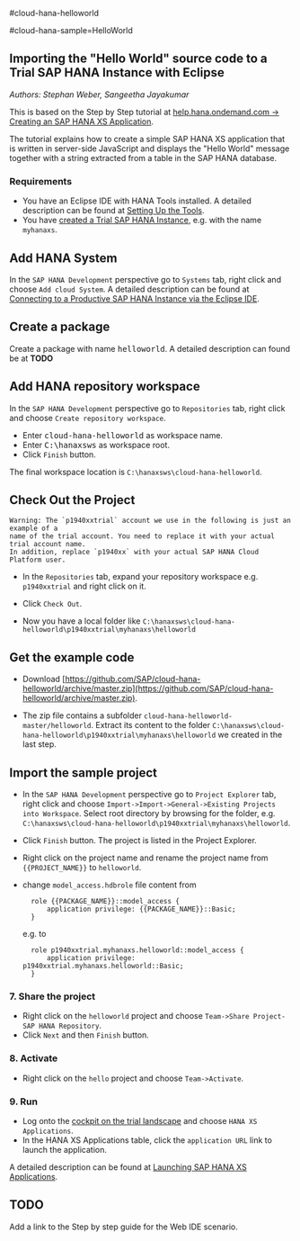#cloud-hana-helloworld

 #cloud-hana-sample=HelloWorld

## Importing the "Hello World" source code to a Trial SAP HANA Instance with Eclipse
*Authors: Stephan Weber, Sangeetha Jayakumar*

This is based on the Step by Step tutorial at [help.hana.ondemand.com -> Creating an SAP HANA XS Application](https://help.hana.ondemand.com/help/frameset.htm?3762b229a4074fc59ac6a9ee7404f8c9.html).

The tutorial explains how to create a simple SAP HANA XS application that is written in server-side JavaScript and displays the "Hello World" message together with a string extracted from a table in the SAP HANA database.

### Requirements

- You have an Eclipse IDE with HANA Tools installed. A detailed description can be found at [Setting Up the Tools](https://help.hana.ondemand.com/help/frameset.htm?b0e351ada628458cb8906f55bcac4755.html).
- You have [created a Trial SAP HANA Instance](https://help.hana.ondemand.com/help/frameset.htm?1a597a4505fc4178acf2232ee0fda081.html), e.g. with the name `myhanaxs`.

## Add HANA System

In the `SAP HANA Development` perspective go to `Systems` tab, right click and choose `Add cloud System`. A detailed description can be found at [Connecting to a Productive SAP HANA Instance via the Eclipse IDE](https://help.hana.ondemand.com/help/frameset.htm?4efc124a0ccc42b3b502ad3a3908d23d.html).

## Create a package
Create a package with name <kbd>helloworld</kbd>. A detailed description can found be at **TODO**

## Add HANA repository workspace
In the `SAP HANA Development` perspective go to `Repositories` tab, right click and choose `Create repository workspace`.

- Enter <kbd>cloud-hana-helloworld</kbd> as workspace name.
- Enter <kbd>C:\hanaxsws</kbd> as workspace root.
- Click `Finish` button.

The final workspace location is `C:\hanaxsws\cloud-hana-helloworld`.

## Check Out the Project
    Warning: The `p1940xxtrial` account we use in the following is just an example of a
    name of the trial account. You need to replace it with your actual trial account name.
    In addition, replace `p1940xx` with your actual SAP HANA Cloud Platform user.

- In the `Repositories` tab, expand your repository workspace e.g. `p1940xxtrial` and right click on it.
- Click `Check Out`.

- Now you have a local folder like `C:\hanaxsws\cloud-hana-helloworld\p1940xxtrial\myhanaxs\helloworld`

## Get the example code
- Download [https://github.com/SAP/cloud-hana-helloworld/archive/master.zip](https://github.com/SAP/cloud-hana-helloworld/archive/master.zip).

- The zip file contains a subfolder `cloud-hana-helloworld-master/helloworld`. Extract its content to the folder `C:\hanaxsws\cloud-hana-helloworld\p1940xxtrial\myhanaxs\helloworld` we created in the last step.

## Import the sample project
- In the `SAP HANA Development` perspective go to `Project Explorer` tab, right click and choose `Import->Import->General->Existing Projects into Workspace`.
Select root directory by browsing for the folder, e.g. `C:\hanaxsws\cloud-hana-helloworld\p1940xxtrial\myhanaxs\helloworld`.
- Click `Finish` button.
The project is listed in the Project Explorer.

- Right click on the project name and rename the project name from `{{PROJECT_NAME}}` to `helloworld`. 

- change `model_access.hdbrole` file content from

        role {{PACKAGE_NAME}}::model_access {
            application privilege: {{PACKAGE_NAME}}::Basic;
        }
    e.g. to

        role p1940xxtrial.myhanaxs.helloworld::model_access {
            application privilege: p1940xxtrial.myhanaxs.helloworld::Basic;
        }


### 7. Share the project
- Right click on the `helloworld` project and choose `Team->Share Project-SAP HANA Repository`.
- Click `Next` and then `Finish` button.

### 8. Activate
- Right click on the `hello` project and choose `Team->Activate`.

### 9. Run
- Log onto the [cockpit on the trial landscape](https://account.hanatrial.ondemand.com/cockpit) and choose `HANA XS Applications`.
- In the HANA XS Applications table, click the `application URL` link to launch the application.

A detailed description can be found at [Launching SAP HANA XS Applications](https://help.hana.ondemand.com/help/frameset.htm?0dd61c3e5d1d4d6cbea9aec94b7f4725.html).


## TODO
Add a link to the Step by step guide for the Web IDE scenario.
